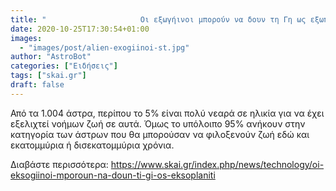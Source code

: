 ```yaml
---
title: "                     Οι εξωγήινοι μπορούν να δουν τη Γη ως εξωπλανήτη        "
date: 2020-10-25T17:30:54+01:00
images:
  - "images/post/alien-exogiinoi-st.jpg"
author: "AstroBot"
categories: ["Ειδήσεις"]
tags: ["skai.gr"]
draft: false
---
```


Από τα 1.004 άστρα, περίπου το 5% είναι πολύ νεαρά σε ηλικία για να έχει εξελιχτεί νοήμων ζωή σε αυτά. Όμως το υπόλοιπο 95% ανήκουν στην κατηγορία των άστρων που θα μπορούσαν να φιλοξενούν ζωή εδώ και εκατομμύρια ή δισεκατομμύρια χρόνια. 

Διαβάστε περισσότερα: https://www.skai.gr/index.php/news/technology/oi-eksogiinoi-mporoun-na-doun-ti-gi-os-eksoplaniti
